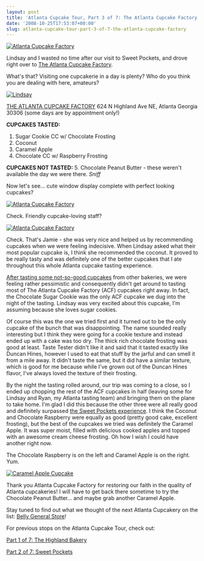 ```yaml
---
layout: post
title: 'Atlanta Cupcake Tour, Part 3 of 7: The Atlanta Cupcake Factory'
date: '2008-10-25T17:53:07+00:00'
slug: atlanta-cupcake-tour-part-3-of-7-the-atlanta-cupcake-factory
---
```

<a href="http://www.flickr.com/photos/kstar810/2940163146/in/set-72157608008574439/"><img src="http://farm4.static.flickr.com/3038/2940163146_d2a97718ed.jpg?v=0" alt="Atlanta Cupcake Factory" /></a>

Lindsay and I wasted no time after our visit to Sweet Pockets, and drove right over to <a href="http://www.theatlantacupcakefactory.com/">The Atlanta Cupcake Factory</a>.

What's that? Visiting one cupcakerie in a day is plenty? Who do you think you are dealing with here, amateurs?

<a href="http://www.flickr.com/photos/kstar810/2940157656/in/set-72157608008574439/"><img src="http://farm4.static.flickr.com/3157/2940157656_b7e2743b8f.jpg?v=0" alt="Lindsay" /></a>

<a href="http://www.theatlantacupcakefactory.com/">THE ATLANTA CUPCAKE FACTORY</a>
624 N Highland Ave NE, Atlanta Georgia 30306 (some days are by appointment only!)

<strong>CUPCAKES TASTED:</strong>
1. Sugar Cookie CC w/ Chocolate Frosting
2. Coconut
3. Caramel Apple
4. Chocolate CC w/ Raspberry Frosting

<strong>CUPCAKES NOT TASTED:</strong>
5. Chocolate Peanut Butter - these weren't available the day we were there. *Sniff*

Now let's see... cute window display complete with perfect looking cupcakes? 

<a href="http://www.flickr.com/photos/kstar810/2940155872/in/set-72157608008574439/"><img src="http://farm4.static.flickr.com/3293/2940155872_cbb9cd56b2.jpg?v=0" alt="Atlanta Cupcake Factory" /></a>

Check. Friendly cupcake-loving staff?

<a href="http://www.flickr.com/photos/kstar810/2939306353/in/set-72157608008574439/"><img src="http://farm4.static.flickr.com/3056/2939306353_f38e65e440.jpg?v=0" alt="Atlanta Cupcake Factory" /></a>

Check. That's Jamie - she was very nice and helped us by recommending cupcakes when we were feeling indecisive. When Lindsay asked what their most popular cupcake is, I think she recommended the coconut. It proved to be really tasty and was definitely one of the better cupcakes that I ate throughout this whole Atlanta cupcake tasting experience. 

<a href="http://www.cpbgallery.com/2008/10/23/atlanta-cupcake-tour-part-2-of-7-sweet-pockets/">After tasting some not-so-good cupcakes</a> from other bakeries, we were feeling rather pessimistic and consequently didn't get around to tasting most of The Atlanta Cupcake Factory (ACF) cupcakes right away. In fact, the Chocolate Sugar Cookie was the only ACF cupcake we dug into the night of the tasting. Lindsay was very excited about this cupcake, I'm assuming because she loves sugar cookies. 

Of course this was the one we tried first and it turned out to be the only cupcake of the bunch that was disappointing. The name sounded really interesting but I think they were going for a cookie texture and instead ended up with a cake was too dry. The thick rich chocolate frosting was good at least. Taste Tester didn't like it and said that it tasted exactly like Duncan Hines, however I used to eat that stuff by the jarful and can smell it from a mile away. It didn't taste the same, but it did have a similar texture, which is good for me because while I've grown out of the Duncan Hines flavor, I've always loved the texture of their frosting. 

By the night the tasting rolled around, our trip was coming to a close, so I ended up chopping the rest of the ACF cupcakes in half (leaving some for Lindsay and Ryan, my Atlanta tasting team) and bringing them on the plane to take home. I'm glad I did this because the other three were all really good and definitely surpassed <a href="http://www.cpbgallery.com/2008/10/23/atlanta-cupcake-tour-part-2-of-7-sweet-pockets/">the Sweet Pockets experience</a>. I think the Coconut and Chocolate Raspberry were equally as good (pretty good cake, excellent frosting), but the best of the cupcakes we tried was definitely the Caramel Apple. It was super moist, filled with delicious cooked apples and topped with an awesome cream cheese frosting. Oh how I wish I could have another right now.

The Chocolate Raspberry is on the left and Caramel Apple is on the right. Yum.

<a href="http://www.flickr.com/photos/kstar810/2939311393/in/set-72157608008574439/"><img src="http://farm4.static.flickr.com/3223/2939311393_b814520f3f.jpg?v=0" alt="Caramel Apple Cupcake" /></a>

Thank you Atlanta Cupcake Factory for restoring our faith in the quality of Atlanta cupcakeries! I will have to get back there sometime to try the Chocolate Peanut Butter... and maybe grab another Caramel Apple. 

Stay tuned to find out what we thought of the next Atlanta Cupcakery on the list: <a href="http://www.bellystore.com/">Belly General Store</a>!

For previous stops on the Atlanta Cupcake Tour, check out:

<a href="http://www.cpbgallery.com/2008/10/21/atlanta-cupcake-tour-part-1-of-7-the-highland-bakery/">Part 1 of 7: The Highland Bakery </a>

<a href="http://www.cpbgallery.com/2008/10/23/atlanta-cupcake-tour-part-2-of-7-sweet-pockets/">Part 2 of 7: Sweet Pockets</a>
